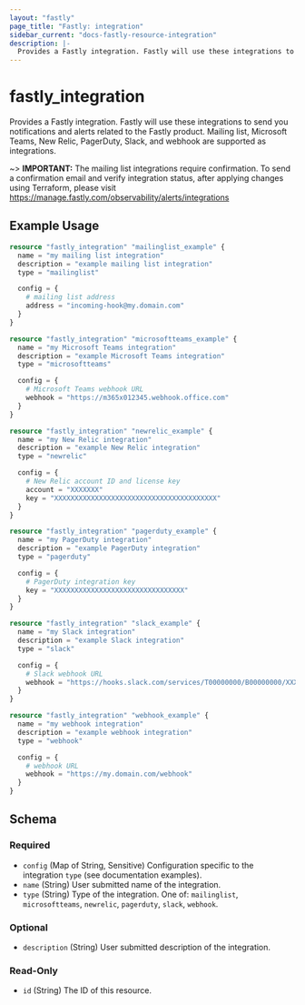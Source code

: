 ```yaml
---
layout: "fastly"
page_title: "Fastly: integration"
sidebar_current: "docs-fastly-resource-integration"
description: |-
  Provides a Fastly integration. Fastly will use these integrations to send you notifications and alerts related to the Fastly product. Mailing list, Microsoft Teams, New Relic, PagerDuty, Slack, and webhook are supported as integrations.
---
```


# fastly_integration

Provides a Fastly integration. Fastly will use these integrations to send you notifications and alerts related to the Fastly product. Mailing list, Microsoft Teams, New Relic, PagerDuty, Slack, and webhook are supported as integrations.

~> **IMPORTANT:** The mailing list integrations require confirmation. To send a confirmation email and verify integration status, after applying changes using Terraform, please visit https://manage.fastly.com/observability/alerts/integrations

## Example Usage

```terraform
resource "fastly_integration" "mailinglist_example" {
  name = "my mailing list integration"
  description = "example mailing list integration"
  type = "mailinglist"

  config = {
    # mailing list address
    address = "incoming-hook@my.domain.com"
  }
}

resource "fastly_integration" "microsoftteams_example" {
  name = "my Microsoft Teams integration"
  description = "example Microsoft Teams integration"
  type = "microsoftteams"

  config = {
    # Microsoft Teams webhook URL
    webhook = "https://m365x012345.webhook.office.com"
  }
}

resource "fastly_integration" "newrelic_example" {
  name = "my New Relic integration"
  description = "example New Relic integration"
  type = "newrelic"

  config = {
    # New Relic account ID and license key
    account = "XXXXXXX"
    key = "XXXXXXXXXXXXXXXXXXXXXXXXXXXXXXXXXXXXXXXX"
  }
}

resource "fastly_integration" "pagerduty_example" {
  name = "my PagerDuty integration"
  description = "example PagerDuty integration"
  type = "pagerduty"

  config = {
    # PagerDuty integration key
    key = "XXXXXXXXXXXXXXXXXXXXXXXXXXXXXXXX"
  }
}

resource "fastly_integration" "slack_example" {
  name = "my Slack integration"
  description = "example Slack integration"
  type = "slack"

  config = {
    # Slack webhook URL
    webhook = "https://hooks.slack.com/services/T00000000/B00000000/XXXXXXXXXXXXXXXXXXXXXXXX"
  }
}

resource "fastly_integration" "webhook_example" {
  name = "my webhook integration"
  description = "example webhook integration"
  type = "webhook"

  config = {
    # webhook URL
    webhook = "https://my.domain.com/webhook"
  }
}
```

<!-- schema generated by tfplugindocs -->
## Schema

### Required

- `config` (Map of String, Sensitive) Configuration specific to the integration `type` (see documentation examples).
- `name` (String) User submitted name of the integration.
- `type` (String) Type of the integration. One of: `mailinglist`, `microsoftteams`, `newrelic`, `pagerduty`, `slack`, `webhook`.

### Optional

- `description` (String) User submitted description of the integration.

### Read-Only

- `id` (String) The ID of this resource.
